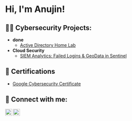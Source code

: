 <h1>Hi, I'm Anujin! </h1>
<h2>👨‍💻 Cybersecurity Projects:</h2>


- <b>done</b>
  - [Active Directory Home Lab](https://github.com/anujin01/URL)
- <b>Cloud Security</b>
  - [SIEM Analytics: Failed Logins & GeoData in Sentinel](https://github.com/Anujin01/Sentinel_Lab.git)

<h2> 📄 Certifications</h2>

  - [Google Cybersecurity Certificate](https://www.coursera.org/account/accomplishments/specialization/certificate/XJJLE2LD3KDY)

<h2> 🤳 Connect with me:</h2>

[<img align="left" alt="Anujin01 | LinkedIn" width="22px" src="https://upload.wikimedia.org/wikipedia/commons/c/ca/LinkedIn_logo_initials.png" />][linkedin]
[<img align="left" alt="Anujin01 | Instagram" width="22px" src="https://upload.wikimedia.org/wikipedia/commons/a/a5/Instagram_icon.png" />][instagram]


[instagram]: https://www.instagram.com/anujin0121/
[linkedin]: https://www.linkedin.com/in/anu-anu-munkhsukh-1b7451349/
<!--
**joshmadakor1/joshmadakor1** is a ✨ _special_ ✨ repository because its `README.md` (this file) appears on your GitHub profile.

Here are some ideas to get you started:

- 🔭 I’m currently working on ...
- 🌱 I’m currently learning ...
- 👯 I’m looking to collaborate on ...
- 🤔 I’m looking for help with ...
- 💬 Ask me about ...
- 📫 How to reach me: ...
- 😄 Pronouns: ...
- ⚡ Fun fact: ...
-->
